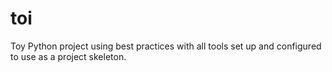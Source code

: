 # toi
Toy Python project using best practices with all tools set up and configured to use as a project skeleton.
